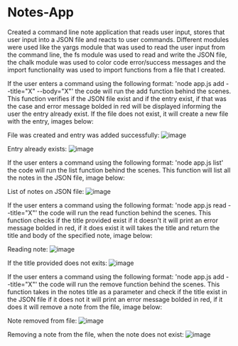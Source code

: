 # Notes-App
Created a command line note application that reads user input, stores that user input into a JSON file and reacts to user commands. Different modules were used like the yargs module that was used to read the user input from the command line, the fs module was used to read and write the JSON file, the chalk module was used to color code error/success messages and the import functionality was used to import functions from a file that I created.

If the user enters a command using the following format: 'node app.js add --title="X" --body="X"' the code will run the add function
behind the scenes. This function verifies if the JSON file exist and if the entry exist, if that was the case and error message bolded in red will be displayed 
informing the user the entry already exist. If the file does not exist, it will create a new file with the entry, images below:

File was created and entry was added successfully:
![image](https://user-images.githubusercontent.com/102123401/161441124-9ee44e99-09eb-43ac-8e4c-51cdd80e6a13.png)

Entry already exists:
![image](https://user-images.githubusercontent.com/102123401/161441161-69aa2c5e-7fe9-493c-a86c-33b7b76b63b7.png)

If the user enters a command using the following format: 'node app.js list' the code will run the list function behind the scenes. This function
will list all the notes in the JSON file, image below:

List of notes on JSON file:
![image](https://user-images.githubusercontent.com/102123401/161441368-5a210d3b-431a-47fe-805d-b41099eeaa4d.png)

If the user enters a command using the following format: 'node app.js read --title="X"' the code will run the read function behind the scenes. This function
checks if the title provided exist if it doesn't it will print an error message bolded in red, if it does exist it will takes the title and return the title and body of the specified note, image below:

Reading note:
![image](https://user-images.githubusercontent.com/102123401/161441541-d470baec-e908-4b3f-bc1c-e3baf97dc984.png)

If the title provided does not exits:
![image](https://user-images.githubusercontent.com/102123401/161441646-14bed70d-3577-49d7-8481-50e355f42440.png)

If the user enters a command using the following format: 'node app.js add --title="X"' the code will run the remove function behind the scenes. This function
takes in the notes title as a parameter and check if the title exist in the JSON file if it does not it will print an error message bolded in red, if it does it will remove a note from the file, image below:

Note removed from file:
![image](https://user-images.githubusercontent.com/102123401/161441738-63932ccf-9bee-41fb-a1c9-ee6c08fbd49a.png)

Removing a note from the file, when the note does not exist:
![image](https://user-images.githubusercontent.com/102123401/161441774-15885627-fff4-4ad4-803c-981bba423b48.png)



